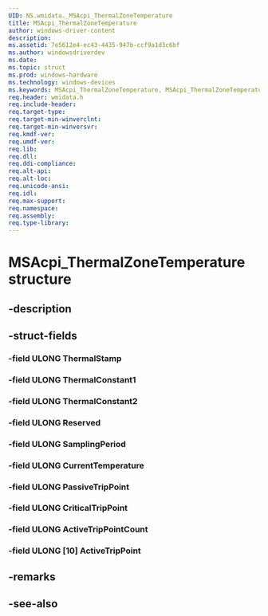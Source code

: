 ```yaml
---
UID: NS.wmidata._MSAcpi_ThermalZoneTemperature
title: MSAcpi_ThermalZoneTemperature
author: windows-driver-content
description: 
ms.assetid: 7e5612e4-ec43-4435-947b-ccf9a1d3c6bf
ms.author: windowsdriverdev
ms.date: 
ms.topic: struct
ms.prod: windows-hardware
ms.technology: windows-devices
ms.keywords: MSAcpi_ThermalZoneTemperature, MSAcpi_ThermalZoneTemperature, *PMSAcpi_ThermalZoneTemperature
req.header: wmidata.h
req.include-header:
req.target-type:
req.target-min-winverclnt:
req.target-min-winversvr:
req.kmdf-ver:
req.umdf-ver:
req.lib:
req.dll:
req.ddi-compliance:
req.alt-api:
req.alt-loc:
req.unicode-ansi:
req.idl:
req.max-support:
req.namespace:
req.assembly:
req.type-library:
---
```


# MSAcpi_ThermalZoneTemperature structure

## -description



## -struct-fields

### -field ULONG ThermalStamp			
 	
### -field ULONG ThermalConstant1			
 	
### -field ULONG ThermalConstant2			
 	
### -field ULONG Reserved			
 	
### -field ULONG SamplingPeriod			
 	
### -field ULONG CurrentTemperature			
 	
### -field ULONG PassiveTripPoint			
 	
### -field ULONG CriticalTripPoint			
 	
### -field ULONG ActiveTripPointCount			
 	
### -field ULONG [10] ActiveTripPoint			
 	
## -remarks

## -see-also
